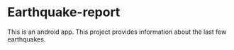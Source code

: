 # Earthquake-report
This is an android app.
This project provides information about the last few earthquakes.
